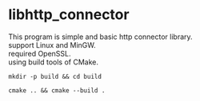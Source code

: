 # libhttp_connector

This program is simple and basic http connector library.  
support Linux and MinGW.  
required OpenSSL.  
using build tools of CMake.


```
mkdir -p build && cd build
```
```
cmake .. && cmake --build .
```
